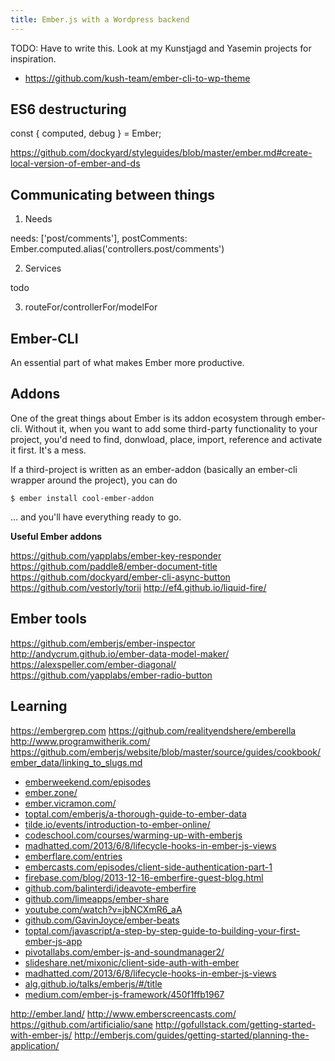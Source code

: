 ```yaml
---
title: Ember.js with a Wordpress backend
---
```


TODO: Have to write this. Look at my Kunstjagd and Yasemin projects for inspiration.

- https://github.com/kush-team/ember-cli-to-wp-theme

## ES6 destructuring

const { computed, debug } = Ember;

https://github.com/dockyard/styleguides/blob/master/ember.md#create-local-version-of-ember-and-ds

## Communicating between things

1. Needs

needs: ['post/comments'],
postComments: Ember.computed.alias('controllers.post/comments')

2. Services

todo

3. routeFor/controllerFor/modelFor

## Ember-CLI

An essential part of what makes Ember more productive.

## Addons

One of the great things about Ember is its addon ecosystem through ember-cli. Without it, when you want to add some third-party functionality to your project, you'd need to find, donwload, place, import, reference and activate it first. It's a mess.

If a third-project is written as an ember-addon (basically an ember-cli wrapper around the project), you can do

`$ ember install cool-ember-addon`

… and you'll have everything ready to go.

**Useful Ember addons**

https://github.com/yapplabs/ember-key-responder
https://github.com/paddle8/ember-document-title
https://github.com/dockyard/ember-cli-async-button
https://github.com/vestorly/torii
http://ef4.github.io/liquid-fire/

## Ember tools

https://github.com/emberjs/ember-inspector
http://andycrum.github.io/ember-data-model-maker/
https://alexspeller.com/ember-diagonal/
https://github.com/yapplabs/ember-radio-button

## Learning

https://embergrep.com
https://github.com/realityendshere/emberella
http://www.programwitherik.com/
https://github.com/emberjs/website/blob/master/source/guides/cookbook/ember_data/linking_to_slugs.md
- [emberweekend.com/episodes](https://emberweekend.com/episodes)
- [ember.zone/](http://ember.zone/)
- [ember.vicramon.com/](http://ember.vicramon.com/)
- [toptal.com/emberjs/a-thorough-guide-to-ember-data](http://www.toptal.com/emberjs/a-thorough-guide-to-ember-data)
- [tilde.io/events/introduction-to-ember-online/](http://www.tilde.io/events/introduction-to-ember-online/)
- [codeschool.com/courses/warming-up-with-emberjs](https://www.codeschool.com/courses/warming-up-with-emberjs)
- [madhatted.com/2013/6/8/lifecycle-hooks-in-ember-js-views](http://madhatted.com/2013/6/8/lifecycle-hooks-in-ember-js-views)
- [emberflare.com/entries](https://emberflare.com/entries)
- [embercasts.com/episodes/client-side-authentication-part-1](http://www.embercasts.com/episodes/client-side-authentication-part-1)
- [firebase.com/blog/2013-12-16-emberfire-guest-blog.html](https://www.firebase.com/blog/2013-12-16-emberfire-guest-blog.html)
- [github.com/balinterdi/ideavote-emberfire](https://github.com/balinterdi/ideavote-emberfire)
- [github.com/limeapps/ember-share](https://github.com/limeapps/ember-share)
- [youtube.com/watch?v=jbNCXmR6_aA](https://www.youtube.com/watch?v=jbNCXmR6_aA)
- [github.com/GavinJoyce/ember-beats](https://github.com/GavinJoyce/ember-beats)
- [toptal.com/javascript/a-step-by-step-guide-to-building-your-first-ember-js-app](http://www.toptal.com/javascript/a-step-by-step-guide-to-building-your-first-ember-js-app)
- [pivotallabs.com/ember-js-and-soundmanager2/](http://pivotallabs.com/ember-js-and-soundmanager2/)
- [slideshare.net/mixonic/client-side-auth-with-ember](http://www.slideshare.net/mixonic/client-side-auth-with-ember)
- [madhatted.com/2013/6/8/lifecycle-hooks-in-ember-js-views](http://madhatted.com/2013/6/8/lifecycle-hooks-in-ember-js-views)
- [alg.github.io/talks/emberjs/#/title](http://alg.github.io/talks/emberjs/#/title)
- [medium.com/ember-js-framework/450f1ffb1967](https://medium.com/ember-js-framework/450f1ffb1967)

http://ember.land/
http://www.emberscreencasts.com/
https://github.com/artificialio/sane
http://gofullstack.com/getting-started-with-ember-js/
http://emberjs.com/guides/getting-started/planning-the-application/
